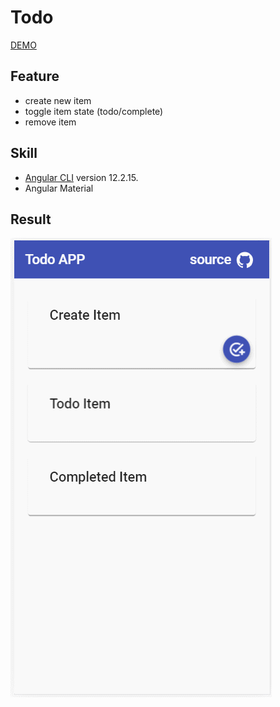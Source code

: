 # Todo

[DEMO](https://moonyan.github.io/todo/)

## Feature

- create new item
- toggle item state (todo/complete)
- remove item

## Skill

- [Angular CLI](https://github.com/angular/angular-cli) version 12.2.15.
- Angular Material

## Result
![demo](demo/demo.gif)
